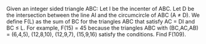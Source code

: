 
Given an integer sided triangle ABC:
Let I be the incenter of ABC.
Let D be the intersection between the line AI and the circumcircle of ABC (A &#8800; D).
We define F(L) as the sum of BC for the triangles ABC that satisfy AC = DI and BC &#8804; L.
For example, F(15) = 45 because the triangles ABC with (BC,AC,AB) = (6,4,5), (12,8,10), (12,9,7), (15,9,16) satisfy the conditions.
Find F(109).
